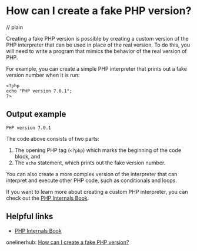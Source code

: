 # How can I create a fake PHP version?
// plain

Creating a fake PHP version is possible by creating a custom version of the PHP interpreter that can be used in place of the real version. To do this, you will need to write a program that mimics the behavior of the real version of PHP.

For example, you can create a simple PHP interpreter that prints out a fake version number when it is run:

```
<?php
echo "PHP version 7.0.1";
?>
```
## Output example

```
PHP version 7.0.1
```

The code above consists of two parts:
1. The opening PHP tag (`<?php`) which marks the beginning of the code block, and
2. The `echo` statement, which prints out the fake version number.

You can also create a more complex version of the interpreter that can interpret and execute other PHP code, such as conditionals and loops.

If you want to learn more about creating a custom PHP interpreter, you can check out the [PHP Internals Book](https://www.phpinternalsbook.com/).

## Helpful links
- [PHP Internals Book](https://www.phpinternalsbook.com/)

onelinerhub: [How can I create a fake PHP version?](https://onelinerhub.com/php-faker/how-can-i-create-a-fake-php-version)